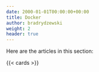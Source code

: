 ```yaml
---
date: 2000-01-01T00:00:00+00:00
title: Docker
author: bradrydzewski
weight: 2
header: true
---
```


Here are the articles in this section:

{{< cards >}}
